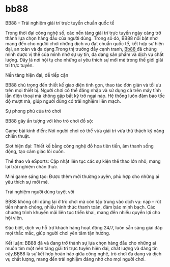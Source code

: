 # bb88
BB88 – Trải nghiệm giải trí trực tuyến chuẩn quốc tế

Trong thời đại công nghệ số, các nền tảng giải trí trực tuyến ngày càng trở thành lựa chọn hàng đầu của người dùng. Trong số đó, BB88 nổi bật nhờ mang đến cho người chơi những dịch vụ đạt chuẩn quốc tế, kết hợp sự hiện đại, an toàn và đa dạng.Trong thị trường đầy cạnh tranh, <a href=https://bb88.mobi> Bb88  </a>  đã chứng minh được vị thế của mình nhờ sự uy tín, đa dạng sản phẩm và dịch vụ chất lượng. Đây là nơi hội tụ cho những ai yêu thích sự mới mẻ trong thế giới giải trí trực tuyến.

Nền tảng hiện đại, dễ tiếp cận

BB88 chú trọng đến thiết kế giao diện tinh gọn, thao tác đơn giản và tối ưu trên mọi thiết bị. Người chơi có thể đăng nhập và sử dụng cả trên máy tính lẫn điện thoại mà không gặp bất kỳ trở ngại nào. Hệ thống luôn đảm bảo tốc độ mượt mà, giúp người dùng có trải nghiệm liền mạch.

Sự phong phú của trò chơi

BB88 gây ấn tượng với kho trò chơi đồ sộ:

Game bài kinh điển: Nơi người chơi có thể vừa giải trí vừa thử thách kỹ năng chiến thuật.

Slot hiện đại: Thiết kế bằng công nghệ đồ họa tiên tiến, âm thanh sống động, tạo cảm giác lôi cuốn.

Thể thao và eSports: Cập nhật liên tục các sự kiện thể thao lớn nhỏ, mang lại trải nghiệm chân thực.

Mini game sáng tạo: Được thêm mới thường xuyên, phù hợp cho những ai yêu thích sự mới mẻ.

Trải nghiệm người dùng tuyệt vời

BB88 không chỉ dừng lại ở trò chơi mà còn tập trung vào dịch vụ: nạp – rút tiền nhanh chóng, nhiều hình thức thanh toán, đảm bảo minh bạch. Các chương trình khuyến mãi liên tục triển khai, mang đến nhiều quyền lợi cho hội viên.

Đặc biệt, dịch vụ hỗ trợ khách hàng hoạt động 24/7, luôn sẵn sàng giải đáp mọi thắc mắc, giúp người chơi yên tâm tận hưởng.

Kết luận: BB88 đã và đang trở thành sự lựa chọn hàng đầu cho những ai muốn tìm một nền tảng giải trí trực tuyến hiện đại, chất lượng và đáng tin cậy.BB88 là sự kết hợp hoàn hảo giữa công nghệ, trò chơi đa dạng và dịch vụ chất lượng, mang đến trải nghiệm đáng nhớ cho mọi người chơi.
